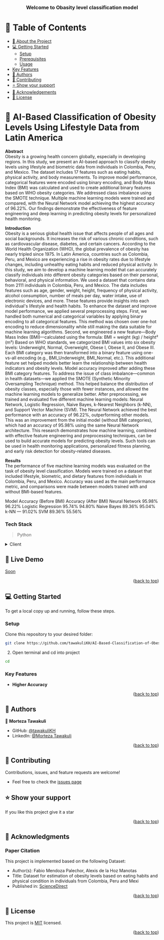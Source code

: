 <a name="readme-top"></a>

<div align="center">
  <br/>

  <h3><b>Welcome to Obasity level classification model</b></h3>

</div>

<!-- TABLE OF CONTENTS -->

# 📗 Table of Contents

- [📖 About the Project](#about-project)
- [💻 Getting Started](#getting-started)
  - [Setup](#setup)
  - [Prerequisites](#prerequisites)
  - [Usage](#usage)
- [Key Features](#key-features)
- [👥 Authors](#authors)
- [🤝 Contributing](#contributing)
- [⭐️ Show your support](#support)
- [🙏 Acknowledgements](#acknowledgements)
- [📝 License](#license)

<!-- PROJECT DESCRIPTION -->

# 📖 AI-Based Classification of Obesity Levels Using Lifestyle Data from Latin America <a name="about-project"></a>

**Abstract**  
Obesity is a growing health concern globally, especially in developing regions. In this study, we present an AI-based approach to classify obesity levels using lifestyle and biometric data from individuals in Colombia, Peru, and Mexico. The dataset includes 17 features such as eating habits, physical activity, and body measurements. To improve model performance, categorical features were encoded using binary encoding, and Body Mass Index (BMI) was calculated and used to create additional binary features based on WHO obesity categories. We addressed class imbalance using the SMOTE technique. Multiple machine learning models were trained and compared, with the Neural Network model achieving the highest accuracy of 96.22%. Our findings demonstrate the effectiveness of feature engineering and deep learning in predicting obesity levels for personalized health monitoring.

**Introduction**  
Obesity is a serious global health issue that affects people of all ages and social backgrounds. It increases the risk of various chronic conditions, such as cardiovascular disease, diabetes, and certain cancers. According to the World Health Organization (WHO), the global prevalence of obesity has nearly tripled since 1975. In Latin America, countries such as Colombia, Peru, and Mexico are experiencing a rise in obesity rates due to lifestyle changes, including unhealthy eating habits and reduced physical activity.
In this study, we aim to develop a machine learning model that can accurately classify individuals into different obesity categories based on their personal, behavioral, and physical information. We used a dataset that contains data from 2111 individuals in Colombia, Peru, and Mexico. The data includes features such as age, gender, weight, height, frequency of physical activity, alcohol consumption, number of meals per day, water intake, use of electronic devices, and more. These features provide insights into each individual's lifestyle and health habits.
To enhance the dataset and improve model performance, we applied several preprocessing steps. First, we handled both numerical and categorical variables by applying binary encoding to all categorical features. This method was chosen over one-hot encoding to reduce dimensionality while still making the data suitable for machine learning algorithms.
Second, we engineered a new feature—Body Mass Index (BMI)—calculated using the formula:
BMI = weight (kg) / height² (m²)
Based on WHO standards, we categorized BMI values into six obesity levels: Underweight, Normal, Overweight, Obese I, Obese II, and Obese III. Each BMI category was then transformed into a binary feature using one-vs-all encoding (e.g., BMI_Underweight, BMI_Normal, etc.). This additional feature set helped models better learn the relationship between health indicators and obesity levels. Model accuracy improved after adding these BMI category features.
To address the issue of class imbalance—common in health datasets—we applied the SMOTE (Synthetic Minority Oversampling Technique) method. This helped balance the distribution of obesity classes, especially those with fewer instances, and allowed the machine learning models to generalize better.
After preprocessing, we trained and evaluated five different machine learning models: Neural Network, Logistic Regression, Naive Bayes, k-Nearest Neighbors (k-NN), and Support Vector Machine (SVM). The Neural Network achieved the best performance with an accuracy of 96.22%, outperforming other models. This was an improvement from the initial model (without BMI categories), which had an accuracy of 95.98% using the same Neural Network architecture.
This research demonstrates how machine learning, combined with effective feature engineering and preprocessing techniques, can be used to build accurate models for predicting obesity levels. Such tools can be used in health monitoring applications, personalized fitness planning, and early risk detection for obesity-related diseases.

**Results**  
The performance of five machine learning models was evaluated on the task of obesity level classification. Models were trained on a dataset that included lifestyle, biometric, and dietary features from individuals in Colombia, Peru, and Mexico. Accuracy was used as the main performance metric, and comparisons were made between models trained with and without BMI-based features.

Model	Accuracy (Before BMI)	Accuracy (After BMI)
Neural Network	95.98%	96.22%
Logistic Regression	95.74%	94.80%
Naive Bayes	89.36%	95.04%
k-NN	—	91.02%
SVM	89.36%	55.56%
		


### Tech Stack <a name="tech-stack"></a>

> Python

<details>
  <summary>Client</summary>
  <ul>
    <li><a href="#">Python</a></li>
       
  </ul>
</details>

<!-- LIVE DEMO -->

## 🚀 Live Demo <a name="live-demo"></a>

<a href="">Soon</a>

<p align="right">(<a href="#readme-top">back to top</a>)</p>

<!-- GETTING STARTED -->

## 💻 Getting Started <a name="getting-started"></a>


To get a local copy up and running, follow these steps.


  
### Setup

Clone this repository to your desired folder:

```bash
git clone https://github.com/tawakuliKH/AI-Based-Classification-of-Obesity-Levels-Using-Lifestyle-Data-from-Latin-America.git
```
2. Open terminal and cd into project
```bash
cd 
```



### Key Features <a name="key-features"></a>

- **Higher Accuracy**



<p align="right">(<a href="#readme-top">back to top</a>)</p>


## 👥 Authors <a name="authors"></a>

>

👤 **Morteza Tawakuli**

- GitHub: [@tawakuliKH](https://github.com/tawakuliKH)
- LinkedIn: [@Morteza Tawakuli](https://www.linkedin.com/in/morteza-tawakuli-904818170/)



<p align="right">(<a href="#readme-top">back to top</a>)</p>

## 🤝 Contributing

 Contributions, issues, and feature requests are welcome!
- Feel free to check the [issues page](https://github.com/tawakuliKH/Diabetes-Prediction-Django-Web-App/issues)

## ⭐️ Show your support <a name="support"></a>

> 

If you like this project give it a star

<p align="right">(<a href="#readme-top">back to top</a>)</p>

<!-- ACKNOWLEDGEMENTS -->

## 🙏 Acknowledgments <a name="acknowledgements"></a>

### Paper Citation

This project is implemented based on the following Dataset:

- Author(s): Fabio Mendoza Palechor, Alexis de la Hoz Manotas
- Title: Dataset for estimation of obesity levels based on eating habits and physical condition in individuals from Colombia, Peru and Mexi
- Published in: [ScienceDirect](https://www.sciencedirect.com/science/article/pii/S2352340919306985?via%3Dihub)




<p align="right">(<a href="#readme-top">back to top</a>)</p>
<!-- LICENSE -->

## 📝 License <a name="license"></a>

This project is [MIT](./LICENSE) licensed.

<p align="right">(<a href="#readme-top">back to top</a>)</p>

